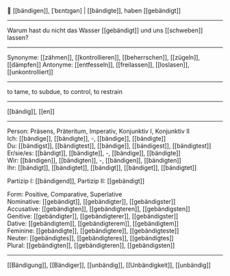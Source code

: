 🐎 [[bändigen]], [ˈbɛntɪɡən] | [[bändigte]], haben [[gebändigt]]

---

Warum hast du nicht das Wasser [[gebändigt]] und uns [[schweben]] lassen?

---

Synonyme: [[zähmen]], [[kontrollieren]], [[beherrschen]], [[zügeln]], [[dämpfen]]
Antonyme: [[entfesseln]], [[freilassen]], [[loslasen]], [[unkontrolliert]]

---

to tame, to subdue, to control, to restrain

---

[[bändig]], [[en]]

---

Person: Präsens, Präteritum, Imperativ, Konjunktiv I, Konjunktiv II  
Ich: [[bändige]], [[bändigte]], -, [[bändige]], [[bändigte]]  
Du: [[bändigst]], [[bändigtest]], [[bändige]], [[bändigest]], [[bändigtest]]  
Er/sie/es: [[bändigt]], [[bändigte]], -, [[bändige]], [[bändigte]]  
Wir: [[bändigen]], [[bändigten]], -, [[bändigen]], [[bändigten]]  
Ihr: [[bändigt]], [[bändigtet]], [[bändigt]], [[bändiget]], [[bändigtet]]

Partizip I: [[bändigend]],
Partizip II: [[gebändigt]]

Form: Positive, Comparative, Superlative  
Nominative: [[gebändigt]], [[gebändigter]], [[gebändigster]]  
Accusative: [[gebändigten]], [[gebändigteren]], [[gebändigsten]]  
Genitive: [[gebändigter]], [[gebändigterer]], [[gebändigster]]  
Dative: [[gebändigtem]], [[gebändigterem]], [[gebändigtem]]  
Feminine: [[gebändigte]], [[gebändigtere]], [[gebändigteste]]  
Neuter: [[gebändigtes]], [[gebändigteres]], [[gebändigtes]]  
Plural: [[gebändigten]], [[gebändigteren]], [[gebändigsten]]

---

[[Bändigung]], [[Bändiger]], [[unbändig]], [[Unbändigkeit]], [[unbändig]]
